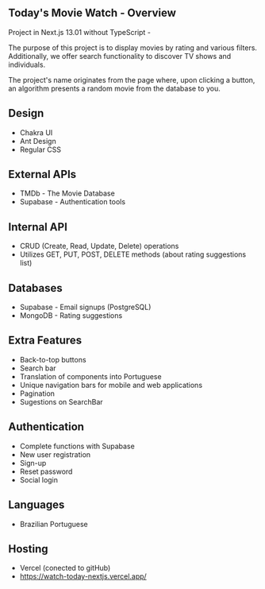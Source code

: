 ## Today's Movie Watch - Overview

Project in Next.js 13.01 without TypeScript -

The purpose of this project is to display movies by rating and various filters. Additionally, we offer search functionality to discover TV shows and individuals.

The project's name originates from the page where, upon clicking a button, an algorithm presents a random movie from the database to you.

## Design
- Chakra UI
- Ant Design
- Regular CSS

## External APIs
- TMDb - The Movie Database
- Supabase - Authentication tools

## Internal API
 - CRUD (Create, Read, Update, Delete) operations
 - Utilizes GET, PUT, POST, DELETE methods (about rating suggestions list)

## Databases
- Supabase - Email signups (PostgreSQL)
- MongoDB - Rating suggestions

## Extra Features
- Back-to-top buttons
- Search bar
- Translation of components into Portuguese
- Unique navigation bars for mobile and web applications
- Pagination
- Sugestions on SearchBar

## Authentication
- Complete functions with Supabase
- New user registration
- Sign-up
- Reset password
- Social login

## Languages
- Brazilian Portuguese

## Hosting
- Vercel (conected to gitHub)
- https://watch-today-nextjs.vercel.app/
